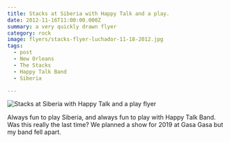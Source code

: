 ```yaml
---
title: Stacks at Siberia with Happy Talk and a play.
date: 2012-11-16T11:00:00.000Z
summary: a very quickly drawn flyer
category: rock
image: flyers/stacks-flyer-luchador-11-18-2012.jpg
tags:
  - post
  - New Orleans
  - The Stacks
  - Happy Talk Band
  - Siberia

---
```


![Stacks at Siberia with Happy Talk and a play flyer](/static/images/flyers/stacks-flyer-luchador-11-18-2012.jpg "Stacks at Siberia with Happy Talk and a play flyer")

Always fun to play Siberia, and always fun to play with Happy Talk Band. Was this really the last time? We planned a show for 2019 at Gasa Gasa but my band fell apart.